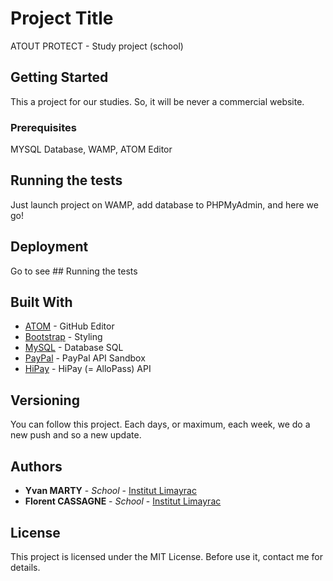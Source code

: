 # Project Title

ATOUT PROTECT - Study project (school)

## Getting Started

This a project for our studies. So, it will be never a commercial website.

### Prerequisites

MYSQL Database, WAMP, ATOM Editor

## Running the tests

Just launch project on WAMP, add database to PHPMyAdmin, and here we go!

## Deployment

Go to see ## Running the tests

## Built With

* [ATOM](http://atom.io/) - GitHub Editor
* [Bootstrap](http://getbootstrap.com/) - Styling
* [MySQL](https://www.mysql.com/) - Database SQL
* [PayPal](https://www.paypal.com/fr/home) - PayPal API Sandbox
* [HiPay](https://hipay.com/fr) - HiPay (= AlloPass) API

## Versioning

You can follow this project. Each days, or maximum, each week, we do a new push and so a new update.

## Authors

* **Yvan MARTY** - *School* - [Institut Limayrac](http://limayrac.fr/)
* **Florent CASSAGNE** - *School* - [Institut Limayrac](http://limayrac.fr/)

## License

This project is licensed under the MIT License. Before use it, contact me for details.
